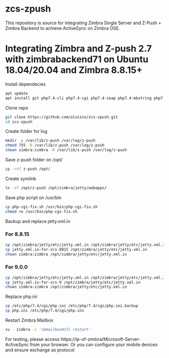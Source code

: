 # zcs-zpush
This repository is source for integrating Zimbra Single Server and Z-Push + Zimbra Backend to achieve ActiveSync on Zimbra OSE.

# Integrating Zimbra and Z-push 2.7 with zimbrabackend71 on Ubuntu 18.04/20.04 and Zimbra 8.8.15+

Install dependecies

```bash
apt update
apt install git php7.4-cli php7.4-cgi php7.4-soap php7.4-mbstring php7.4-curl php7.4-xml php-memcached -y
```

Clone repo

```bash
git clone https://github.com/aluisco/zcs-zpush.git
cd zcs-zpush
```

Create folder for log

```bash
mkdir -p /var/lib/z-push /var/log/z-push
chmod 755 -R /var/lib/z-push /var/log/z-push
chown zimbra:zimbra -R /var/lib/z-push /var/log/z-push
```

Save z-push folder on /opt/

```bash
cp -rvf z-push /opt/
```

Create symlink

```bash
ln -sf /opt/z-push /opt/zimbra/jetty/webapps/
```

Save php script on /usr/bin

```bash
cp php-cgi-fix.sh /usr/bin/php-cgi-fix.sh
chmod +x /usr/bin/php-cgi-fix.sh
```

Backup and replace jetty.xml.in

### For 8.8.15

```bash
cp /opt/zimbra/jetty/etc/jetty.xml.in /opt/zimbra/jetty/etc/jetty.xml.in.backup
cp jetty.xml.in-for-zcs-8815 /opt/zimbra/jetty/etc/jetty.xml.in
chown zimbra:zimbra /opt/zimbra/jetty/etc/jetty.xml.in
```

### For 9.0.0

```bash
cp /opt/zimbra/jetty/etc/jetty.xml.in /opt/zimbra/jetty/etc/jetty.xml.in.backup
cp jetty.xml.in-for-zcs-9 /opt/zimbra/jetty/etc/jetty.xml.in
chown zimbra:zimbra /opt/zimbra/jetty/etc/jetty.xml.in
```

Replace php.ini

```bash
cp /etc/php/7.4/cgi/php.ini /etc/php/7.4/cgi/php.ini.backup
cp php.ini /etc/php/7.4/cgi/php.ini
```

Restart Zimbra Mailbox

```bash
su - zimbra -c 'zmmailboxdctl restart'
```

For testing, please access https://ip-of-zimbra/Microsoft-Server-ActiveSync from your browser. Or you can configure your mobile devices and ensure exchange as protocol
